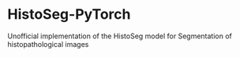 # HistoSeg-PyTorch
Unofficial implementation of the HistoSeg model for Segmentation of histopathological images
